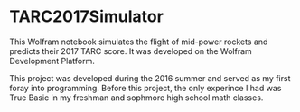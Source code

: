 # TARC2017Simulator
This Wolfram notebook simulates the flight of mid-power rockets and predicts their 2017 TARC score. It was developed on the Wolfram Development Platform.

This project was developed during the 2016 summer and served as my first foray into programming. Before this project, the only experince I had was True Basic in my freshman and sophmore high school math classes.
